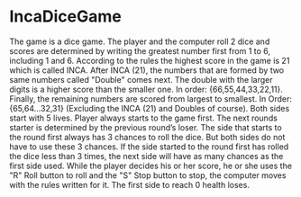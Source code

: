 # IncaDiceGame
The game is a dice game. The player and the computer roll 2 dice and scores are determined by writing the greatest number first from 1 to 6, including 1 and 6. According to the rules the highest score in the game is 21 which is called INCA. After INCA (21), the numbers that are formed by two same numbers called "Double" comes next. The double with the larger digits is a higher score than the smaller one. In order: {66,55,44,33,22,11}. Finally, the remaining numbers are scored from largest to smallest. In Order: {65,64...32,31} (Excluding the INCA (21) and Doubles of course). Both sides start with 5 lives. Player always starts to the game first. The next rounds starter is determined by the previous round’s loser. The side that starts to the round first always has 3 chances to roll the dice. But both sides do not have to use these 3 chances. If the side started to the round first has rolled the dice less than 3 times, the next side will have as many chances as the first side used. While the player decides his or her score, he or she uses the "R" Roll button to roll and the "S" Stop button to stop, the computer moves with the rules written for it. The first side to reach 0 health loses.
